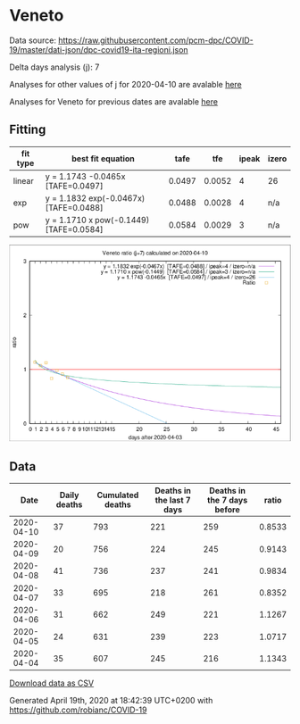 # Veneto

Data source: https://raw.githubusercontent.com/pcm-dpc/COVID-19/master/dati-json/dpc-covid19-ita-regioni.json

Delta days analysis (j): 7

Analyses for other values of j for 2020-04-10 are avalable [here](../2020-04-10/README.md)

Analyses for Veneto for previous dates are avalable [here](../README.md)

## Fitting 
|fit type|best fit equation|tafe|tfe|ipeak|izero|
|-------|-----|--------|------|---|---|
|linear|y = 1.1743 -0.0465x  [TAFE=0.0497]|0.0497|0.0052|4|26|
|exp|y = 1.1832 exp(-0.0467x)  [TAFE=0.0488]|0.0488|0.0028|4|n/a|
|pow|y = 1.1710 x pow(-0.1449)  [TAFE=0.0584]|0.0584|0.0029|3|n/a|

![Plot](COVID-19_veneto_j7_2020-04-10.png)

## Data
|Date|Daily deaths|Cumulated deaths|Deaths in the last 7 days|Deaths in the 7 days before|ratio|
|----|----------|-----------|-------|--------------------|-----|
|2020-04-10|37|793|221|259|0.8533|
|2020-04-09|20|756|224|245|0.9143|
|2020-04-08|41|736|237|241|0.9834|
|2020-04-07|33|695|218|261|0.8352|
|2020-04-06|31|662|249|221|1.1267|
|2020-04-05|24|631|239|223|1.0717|
|2020-04-04|35|607|245|216|1.1343|

[Download data as CSV](COVID-19_veneto_j7_2020-04-10.csv)

Generated April 19th, 2020 at 18:42:39 UTC+0200 with https://github.com/robianc/COVID-19
